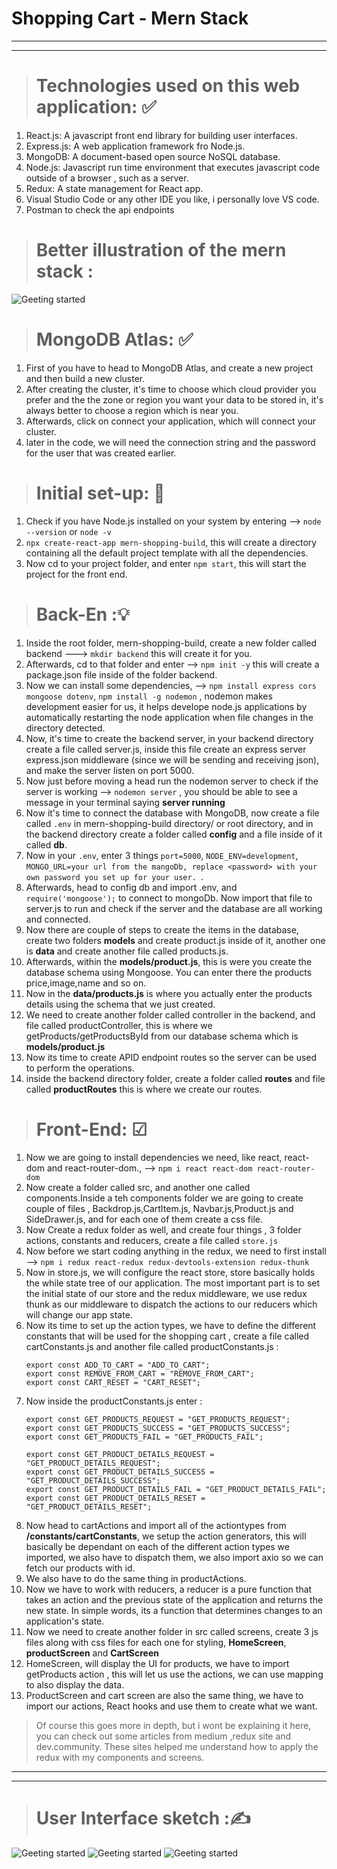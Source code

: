 <h1> Shopping Cart - Mern Stack </h1> 

*****
*****


># Technologies used on this web application: ✅
1) React.js: A javascript front end library for building user interfaces.
2) Express.js: A web application framework fro Node.js.
3) MongoDB: A document-based open source NoSQL database.
4) Node.js: Javascript run time environment that executes javascript code outside of a browser , such as a server.
5) Redux: A state management for React app.
6) Visual Studio Code or any other IDE you like, i personally love VS code.
7) Postman to check the api endpoints 

># Better illustration of the mern stack :
![Geeting started](mernstack.jpeg) 



># MongoDB Atlas: ✅ 
1) First of you have to head to MongoDB Atlas, and create a new project and then build a new cluster. 
2) After creating the cluster, it's time to choose which cloud provider you prefer and the the zone or region you want your data to be stored in, it's always better to choose a region which is near you. 
3) Afterwards, click on connect your application, which will connect your cluster.
4) later in the code, we will need the connection string and the password for the user that was created earlier.
   

># Initial set-up:  🏁
1) Check if you have Node.js installed on your system by entering --> `node --version` or `node -v`
2) `npx create-react-app mern-shopping-build`, this will create a directory containing all the default project template with all the dependencies.
3) Now cd to your project folder, and enter `npm start`, this will start the project for the front end. 


># Back-En :💡
1) Inside the root folder, mern-shopping-build, create a new folder called backend ---> `mkdir backend` this will create it for you. 
2) Afterwards, cd to that folder and enter --> `npm init -y` this will create a package.json file inside of the folder backend.
3) Now we can install some dependencies, --> `npm install express cors mongoose dotenv`, `npm install -g nodemon` , nodemon makes development easier for us, it helps develope node.js applications by automatically restarting the node application when file changes in the directory detected.
4) Now, it's time to create the backend server, in your backend directory create a file called server.js, inside this file create an express server express.json middleware (since we will be sending and receiving json), and make the server listen on port 5000.
5) Now just before moving a head run the nodemon server to check if the server is working --> `nodemon server` , you should be able to see a message in your terminal saying **server running**
6) Now it's time to connect the database with MongoDB, now create a file called `.env` in mern-shopping-build directory/ or root directory, and in the backend directory create a folder called **config** and a file inside of it called **db**.
7) Now in your `.env`, enter 3 things `port=5000`, `NODE_ENV=development`, `MONGO_URL=your url from the mangoDb, replace <password> with your own password you set up for your user. `.
8) Afterwards, head to config db and import .env, and `require('mongoose');` to connect to mongoDb. Now import that file to server.js to run and check if the server and the database are all working and connected.
9) Now there are couple of steps to create the items in the database, create two folders **models** and create product.js inside of it, another one is **data** and create  another file called products.js.
10) Afterwards, within the **models/product.js**, this is were you create the database schema using Mongoose. You can enter there the products price,image,name and so on.
11) Now in the **data/products.js** is where you actually enter the products details using the schema that we just created.
12) We need to create another folder called controller in the backend, and file called productController, this is where we getProducts/getProductsById from our database schema which is **models/product.js**
13) Now its time to create APID endpoint routes so the server can be used to perform the operations.
14) inside the backend directory folder, create a folder called **routes** and file called **productRoutes** this is where we create our routes.


># Front-End: ☑
1) Now we are going to install dependencies we need, like react, react-dom and react-router-dom., --> `npm i react react-dom react-router-dom` 
2) Now create a folder called src, and another one called components.Inside a teh components folder we are going to create couple of files , Backdrop.js,CartItem.js, Navbar.js,Product.js and SideDrawer.js, and for each one of them create a css file.
3) Now Create a redux folder as well, and create four things , 3 folder actions, constants and reducers, create a file called `store.js`
4) Now before we start coding anything in the redux, we need to first install --> `npm i redux react-redux redux-devtools-extension redux-thunk`
5) Now in store.js, we will configure the react store, store basically holds the while state tree of our application. The most important part is to set the initial state of our store and the redux middleware, we use redux thunk as our middleware to dispatch the actions to our reducers which will change our app state.
6) Now its time to set up the action types, we have to define the different constants that will be used for the shopping cart , create a file called cartConstants.js and another file called productConstants.js :
   ```
   export const ADD_TO_CART = "ADD_TO_CART";
   export const REMOVE_FROM_CART = "REMOVE_FROM_CART";
   export const CART_RESET = "CART_RESET";
   ```
7) Now inside the productConstants.js enter : 
     ```
     export const GET_PRODUCTS_REQUEST = "GET_PRODUCTS_REQUEST";
     export const GET_PRODUCTS_SUCCESS = "GET_PRODUCTS_SUCCESS";
     export const GET_PRODUCTS_FAIL = "GET_PRODUCTS_FAIL";

     export const GET_PRODUCT_DETAILS_REQUEST = "GET_PRODUCT_DETAILS_REQUEST";
     export const GET_PRODUCT_DETAILS_SUCCESS = "GET_PRODUCT_DETAILS_SUCCESS";
     export const GET_PRODUCT_DETAILS_FAIL = "GET_PRODUCT_DETAILS_FAIL";
     export const GET_PRODUCT_DETAILS_RESET = "GET_PRODUCT_DETAILS_RESET";
     ```
8) Now head to cartActions and import all of the actiontypes from **/constants/cartConstants**, we setup the action generators, this will basically be dependant on each of the different action types we imported, we also have to dispatch them, we also import axio so we can fetch our products with id.
9) We also have to do the same thing in productActions.
10) Now we have to work with reducers, a reducer is a pure function that takes an action and the previous state of the application and returns the new state. In simple words, its a function that determines changes to an application's state.
11) Now we need to create another folder in src called screens, create 3 js files along with css files for each one for styling, **HomeScreen**, **productScreen** and **CartScreen**
12) HomeScreen, will display the UI for products, we have to import getProducts action , this will let us use the actions, we can use mapping to also display the data. 
13) ProductScreen and cart screen are also the same thing, we have to import our actions, React hooks and use them to create what we want.


>Of course this goes more in depth, but i wont be explaining it here, you can check out some articles from medium ,redux site and dev.community. These sites helped me understand how to apply the redux with my components and screens.



****
****


># User Interface sketch :✍️
![Geeting started](sketch1.png) 
![Geeting started](sketch2.png) 
![Geeting started](sketch3.png) 







    

   
